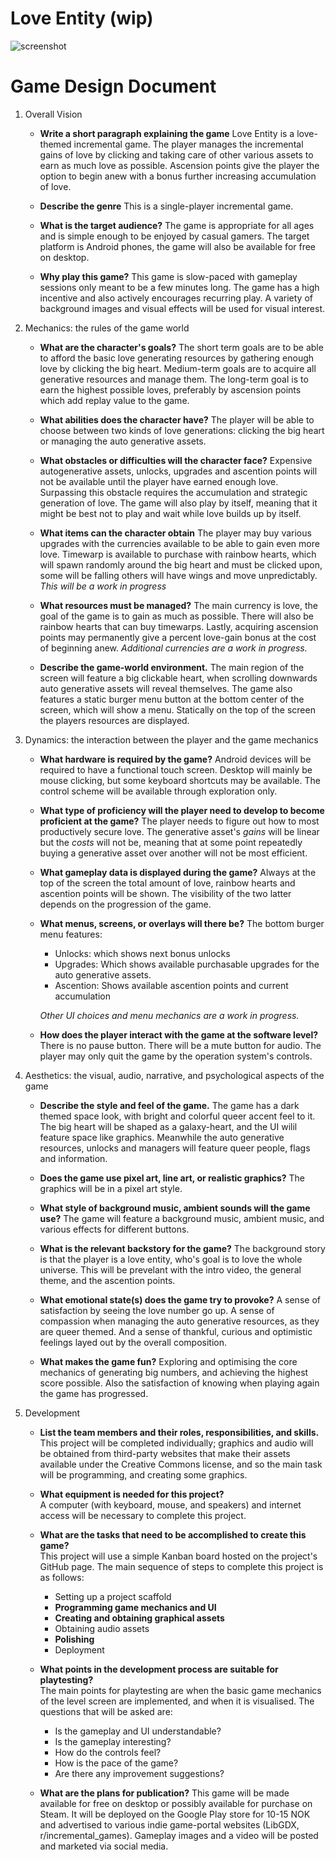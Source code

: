 # Love Entity (wip)

![screenshot](https://user-images.githubusercontent.com/4059636/68882557-aa393080-070f-11ea-8fef-ddb4589e86fb.png)

# Game Design Document

1. Overall Vision
    * **Write a short paragraph explaining the game**
    Love Entity is a love-themed incremental game. The player manages the incremental gains of love by clicking and taking care of other various assets to earn as much love as possible. Ascension points give the player the option to begin anew with a bonus further increasing accumulation of love.
        
    * **Describe the genre**
    This is a single-player incremental game.
    
    * **What is the target audience?**
    The game is appropriate for all ages and is simple enough to be enjoyed by casual gamers. The target platform is Android phones, the game will also be available for free on desktop.
        
    * **Why play this game?**
    This game is slow-paced with gameplay sessions only meant to be a few minutes long. The game has a high incentive and also actively encourages recurring play. A variety of background images and visual effects will be used for visual interest.
    
2. Mechanics: the rules of the game world
    * **What are the character's goals?**
    The short term goals are to be able to afford the basic love generating resources by gathering enough love by clicking the big heart. Medium-term goals are to acquire all generative resources and manage them. The long-term goal is to earn the highest possible loves, preferably by ascension points which add replay value to the game.
        
    * **What abilities does the character have?**
    The player will be able to choose between two kinds of love generations: clicking the big heart or managing the auto generative assets.
    
    * **What obstacles or difficulties will the character face?** 
    Expensive autogenerative assets, unlocks, upgrades and ascention points will not be available until the player have earned enough love. Surpassing this obstacle requires the accumulation and strategic generation of love. The game will also play by itself, meaning that it might be best not to play and wait while love builds up by itself.
    
    * **What items can the character obtain**
    The player may buy various upgrades with the currencies available to be able to gain even more love. Timewarp is available to purchase with rainbow hearts, which will spawn randomly around the big heart and must be clicked upon, some will be falling others will have wings and move unpredictably. _This will be a work in progress_
    
    * **What resources must be managed?**
    The main currency is love, the goal of the game is to gain as much as possible. There will also be rainbow hearts that can buy timewarps. Lastly, acquiring ascension points may permanently give a percent love-gain bonus at the cost of beginning anew. _Additional currencies are a work in progress._
    
    * **Describe the game-world environment.**
    The main region of the screen will feature a big clickable heart, when scrolling downwards auto generative assets will reveal themselves. The game also features a static burger menu button at the bottom center of the screen, which will show a menu. Statically on the top of the screen the players resources are displayed.
    
3. Dynamics: the interaction between the player and the game mechanics
    * **What hardware is required by the game?**
    Android devices will be required to have a functional touch screen. Desktop will mainly be mouse clicking, but some keyboard shortcuts may be available. The control scheme will be available through exploration only.
    
    * **What type of proficiency will the player need to develop to become proficient at the game?**
    The player needs to figure out how to most productively secure love.
    The generative asset's _gains_ will be linear but the _costs_ will not be, meaning that at some point repeatedly buying a generative asset over another will not be most efficient.
    
    * **What gameplay data is displayed during the game?**
    Always at the top of the screen the total amount of love, rainbow hearts and ascention points will be shown. The visibility of the two latter depends on the progression of the game.
    
    * **What menus, screens, or overlays will there be?**
    The bottom burger menu features:
        * Unlocks: which shows next bonus unlocks
        * Upgrades: Which shows available purchasable upgrades for the auto generative assets.
        * Ascention: Shows available ascention points and current accumulation

        _Other UI choices and menu mechanics are a work in progress._
    
    * **How does the player interact with the game at the software level?**
    There is no pause button. There will be a mute button for audio. The player may only quit the game by the operation system's controls.
    
4. Aesthetics: the visual, audio, narrative, and psychological aspects of the game
    * **Describe the style and feel of the game.**
    The game has a dark themed space look, with bright and colorful queer accent feel to it. The big heart will be shaped as a galaxy-heart, and the UI wilil feature space like graphics. Meanwhile the auto generative resources, unlocks and managers will feature queer people, flags and information.
    
    * **Does the game use pixel art, line art, or realistic graphics?**
    The graphics will be in a pixel art style.
    
    * **What style of background music, ambient sounds will the game use?**
    The game will feature a background music, ambient music, and various effects for different buttons.
        
    * **What is the relevant backstory for the game?**
    The background story is that the player is a love entity, who's goal is to love the whole universe. This will be prevelant with the intro video, the general theme, and the ascention points.
        
    * **What emotional state(s) does the game try to provoke?**
    A sense of satisfaction by seeing the love number go up. A sense of compassion when managing the auto generative resources, as they are queer themed. And a sense of thankful, curious and optimistic feelings layed out by the overall composition.
        
    * **What makes the game fun?**
    Exploring and optimising the core mechanics of generating big numbers, and achieving the highest score possible. Also the satisfaction of knowing when playing again the game has progressed.
    
5. Development
    
    * **List the team members and their roles, responsibilities, and skills.**    
    This project will be completed individually; graphics and audio will be obtained from third-party websites that make their assets available under the Creative Commons license, and so the main task will be programming, and creating some graphics.
    
    * **What equipment is needed for this project?**    
    A computer (with keyboard, mouse, and speakers) and internet access will be necessary to complete this project.
    
    * **What are the tasks that need to be accomplished to create this game?**    
    This project will use a simple Kanban board hosted on the project's GitHub page.
    The main sequence of steps to complete this project is as follows:    
        * Setting up a project scaffold
        * **Programming game mechanics and UI**
        * **Creating and obtaining graphical assets**
        * Obtaining audio assets
        * **Polishing**
        * Deployment

    * **What points in the development process are suitable for playtesting?**    
    The main points for playtesting are when the basic game mechanics of the level screen are implemented, and when it is visualised. The questions that will be asked are: 
        * Is the gameplay and UI understandable?
        * Is the gameplay interesting?
        * How do the controls feel?
        * How is the pace of the game?
        * Are there any improvement suggestions?        
    
    * **What are the plans for publication?**
    This game will be made available for free on desktop or possibly available for purchase on Steam. It will be deployed on the Google Play store for 10-15 NOK and advertised to various indie game-portal websites (LibGDX, r/incremental_games). Gameplay images and a video will be posted and marketed via social media.
